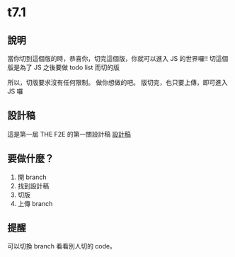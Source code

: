 # t7.1

## 說明

當你切到這個版的時，恭喜你，切完這個版，你就可以進入 JS 的世界囉!!
切這個版是為了 JS 之後要做 todo list 而切的版

所以，切版要求沒有任何限制。
做你想做的吧。
版切完，也只要上傳，即可進入 JS 囉

## 設計稿

這是第一屆 THE F2E 的第一關設計稿
[設計稿](https://hexschool.github.io/THE_F2E_Design/todolist/)

## 要做什麼？

1. 開 branch 
2. 找到設計稿
3. 切版
4. 上傳 branch 

## 提醒

可以切換 branch 看看別人切的 code。

